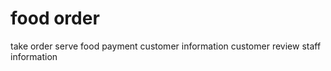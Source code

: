 # food order
take order
serve food 
payment
customer information 
customer review
staff information
